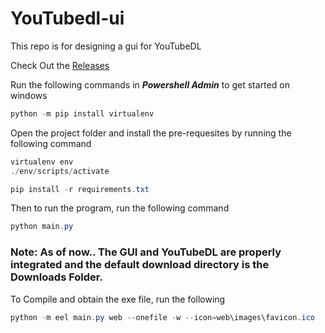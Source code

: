 # YouTubedl-ui
This repo is for designing a gui for YouTubeDL

Check Out the [Releases](./releases)

Run the following commands in ___Powershell Admin___ to get started on windows

```POWERSHELL
python -m pip install virtualenv
```

Open the project folder and install the pre-requesites by running the following command

```POWERSHELL
virtualenv env
./env/scripts/activate

pip install -r requirements.txt
```

Then to run the program, run the following command
```POWERSHELL
python main.py
```

### Note: As of now.. The GUI and YouTubeDL are properly integrated and the default download directory is the Downloads Folder.
To Compile and obtain the exe file, run the following
```POWERSHELL
python -m eel main.py web --onefile -w --icon=web\images\favicon.ico
```
